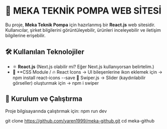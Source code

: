 # 🚀 MEKA TEKNİK POMPA WEB SİTESİ

Bu proje, **Meka Teknik Pompa** için hazırlanmış bir **React.js** web sitesidir. Kullanıcılar, şirket bilgilerini görüntüleyebilir, ürünleri inceleyebilir ve iletişim bilgilerine erişebilir.

## 🛠 Kullanılan Teknolojiler
- ⚛ **React.js** (Next.js olabilir mi? Eğer Next.js kullanıyorsan belirtelim.)
- 🎨 **CSS Module /
🔥 React Icons → UI bileşenlerine ikon eklemek için -> npm install react-icons --save
🎠 Swiper.js → Slider (kaydırılabilir görseller) oluşturmak için -> npm i swiper

## 🚀 Kurulum ve Çalıştırma
Proje bilgisayarında çalıştırmak için: npm run dev 

git clone https://github.com/yaren1999/meka-github.git
cd meka-github